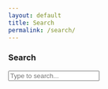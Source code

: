 ```yaml
---
layout: default
title: Search
permalink: /search/
---
```


<h3>Search</h3>

<input type="text" id="search-input" placeholder="Type to search..." />
<ul id="results-container"></ul>

<script src="https://unpkg.com/simple-jekyll-search/dest/simple-jekyll-search.min.js"></script>
<script>
  SimpleJekyllSearch({
    searchInput: document.getElementById('search-input'),
    resultsContainer: document.getElementById('results-container'),
    json: '/search.json',
    searchResultTemplate: '<li><a href="{url}">{title}</a></li>',
    noResultsText: 'No results found',
    limit: 7,
    fuzzy: false,
  });
</script>
